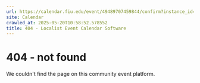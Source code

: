 ```yaml
---
url: https://calendar.fiu.edu/event/49489707459844/confirm?instance_id=49489707475213&return=https%3A%2F%2Fcalendar.fiu.edu%2Fcalendar
site: Calendar
crawled_at: 2025-05-20T10:58:52.578552
title: 404 - Localist Event Calendar Software
---
```


# 404 - not found
We couldn't find the page on this community event platform.

